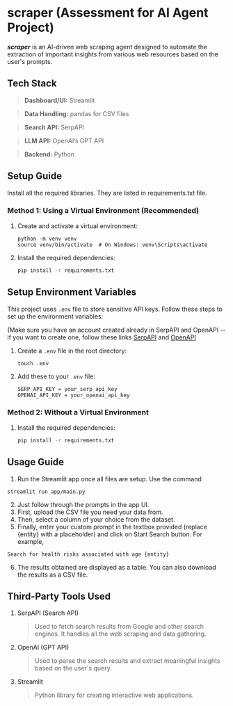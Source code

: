 # scraper (Assessment for AI Agent Project)


_**scraper**_ is an AI-driven web scraping agent designed to automate the extraction of important insights from various web resources based on the user's prompts. 

## Tech Stack
> **Dashboard/UI:** Streamlit

> **Data Handling:** pandas for CSV files

> **Search API:** SerpAPI

> **LLM API:** OpenAI’s GPT API

> **Backend:** Python

## Setup Guide
Install all the required libraries. They are listed in requirements.txt file.

### Method 1: Using a Virtual Environment (Recommended)

1. Create and activate a virtual environment:

    ```
    python -m venv venv
    source venv/bin/activate  # On Windows: venv\Scripts\activate
    ```

2. Install the required dependencies:

    ```bash
    pip install -r requirements.txt
    ```

## Setup Environment Variables

This project uses `.env` file to store sensitive API keys. Follow these steps to set up the environment variables:

(Make sure you have an account created already in SerpAPI and OpenAPI -- if you want to create one, follow these links [SerpAPI](https://serpapi.com/) and [OpenAPI](https://platform.openai.com/)

1. Create a `.env` file in the root directory:

    ```
    touch .env
    ```
2. Add these to your `.env` file:

    ```
    SERP_API_KEY = your_serp_api_key
    OPENAI_API_KEY = your_openai_api_key
    ```

### Method 2: Without a Virtual Environment

1. Install the required dependencies:

    ```bash
    pip install -r requirements.txt
    ```

## Usage Guide
1. Run the Streamlit app once all files are setup. Use the command
```
streamlit run app/main.py
```
2. Just follow through the prompts in the app UI.
3. First, upload the CSV file you need your data from.
4. Then, select a column of your choice from the dataset.
5. Finally, enter your custom prompt in the textbox provided (replace {entity} with a placeholder) and click on Start Search button. For example, 
```
Search for health risks associated with age {entity}
```
6. The results obtained are displayed as a table. You can also download the results as a CSV file.

## Third-Party Tools Used

1. SerpAPI (Search API)

   >Used to fetch search results from Google and other search engines. It handles all the web scraping and data gathering.

2. OpenAI (GPT API)

   >Used to parse the search results and extract meaningful insights based on the user's query.

3. Streamlit

   >Python library for creating interactive web applications.
   
